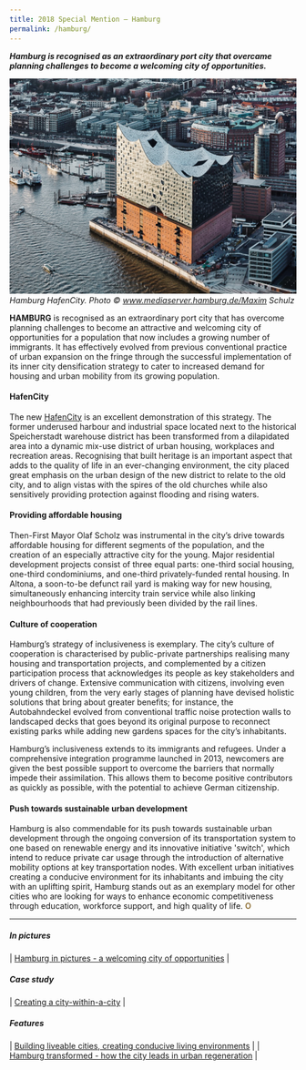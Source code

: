 ```yaml
---
title: 2018 Special Mention — Hamburg
permalink: /hamburg/
---
```


***Hamburg is recognised as an extraordinary port city that overcame planning challenges to become a welcoming city of opportunities.***

![Hamburg HafenCity](/images/special-mentions/hamburg.jpg)*Hamburg HafenCity. Photo © www.mediaserver.hamburg.de/Maxim Schulz*

**HAMBURG** is recognised as an extraordinary port city that has overcome planning challenges to become an attractive and welcoming city of opportunities for a population that now includes a growing number of immigrants. It has effectively evolved from previous conventional practice of urban expansion on the fringe through the successful implementation of its inner city densification strategy to cater to increased demand for housing and urban mobility from its growing population. 

#### **HafenCity**

The new [HafenCity](https://www.hafencity.com/en) is an excellent demonstration of this strategy. The former underused harbour and industrial space located next to the historical Speicherstadt warehouse district has been transformed from a dilapidated area into a dynamic mix-use district of urban housing, workplaces and recreation areas. Recognising that built heritage is an important aspect that adds to the quality of life in an ever-changing environment, the city placed great emphasis on the urban design of the new district to relate to the old city, and to align vistas with the spires of the old churches while also sensitively providing protection against flooding and rising waters. 

#### **Providing affordable housing**

Then-First Mayor Olaf Scholz was instrumental in the city’s drive towards affordable housing for different segments of the population, and the creation of an especially attractive city for the young. Major residential development projects consist of three equal parts: one-third social housing, one-third condominiums, and one-third privately-funded rental housing. In Altona, a soon-to-be defunct rail yard is making way for new housing, simultaneously enhancing intercity train service while also linking neighbourhoods that had previously been divided by the rail lines. 

#### **Culture of cooperation**

Hamburg’s strategy of inclusiveness is exemplary. The city’s culture of cooperation is characterised by public-private partnerships realising many housing and transportation projects, and complemented by a citizen participation process that acknowledges its people as key stakeholders and drivers of change. Extensive communication with citizens, involving even young children, from the very early stages of planning have devised holistic solutions that bring about greater benefits; for instance, the Autobahndeckel evolved from conventional traffic noise protection walls to landscaped decks that goes beyond its original purpose to reconnect existing parks while adding new gardens spaces for the city’s inhabitants. 

Hamburg’s inclusiveness extends to its immigrants and refugees. Under a comprehensive integration programme launched in 2013, newcomers are given the best possible support to overcome the barriers that normally impede their assimilation. This allows them to become positive contributors as quickly as possible, with the potential to achieve German citizenship.

#### **Push towards sustainable urban development**

Hamburg is also commendable for its push towards sustainable urban development through the ongoing conversion of its transportation system to one based on renewable energy and its innovative initiative 'switch', which intend to reduce private car usage through the introduction of alternative mobility options at key transportation nodes. With excellent urban initiatives creating a conducive environment for its inhabitants and imbuing the city with an uplifting spirit, Hamburg stands out as an exemplary model for other cities who are looking for ways to enhance economic competitiveness through education, workforce support, and high quality of life. **<font color="#967942">O</font>** 

---

##### **In pictures** 

| [Hamburg in pictures - a welcoming city of opportunities](/resources/in-pictures/hamburg/) |

##### **Case study** 

| [Creating a city-within-a-city](/resources/case-studies/hafencity/) |

##### **Features** 

| [Building liveable cities, creating conducive living environments](/resources/features/building-liveable-cities/) |
| [Hamburg transformed - how the city leads in urban regeneration](/resources/features/hamburg-transformed/) |

